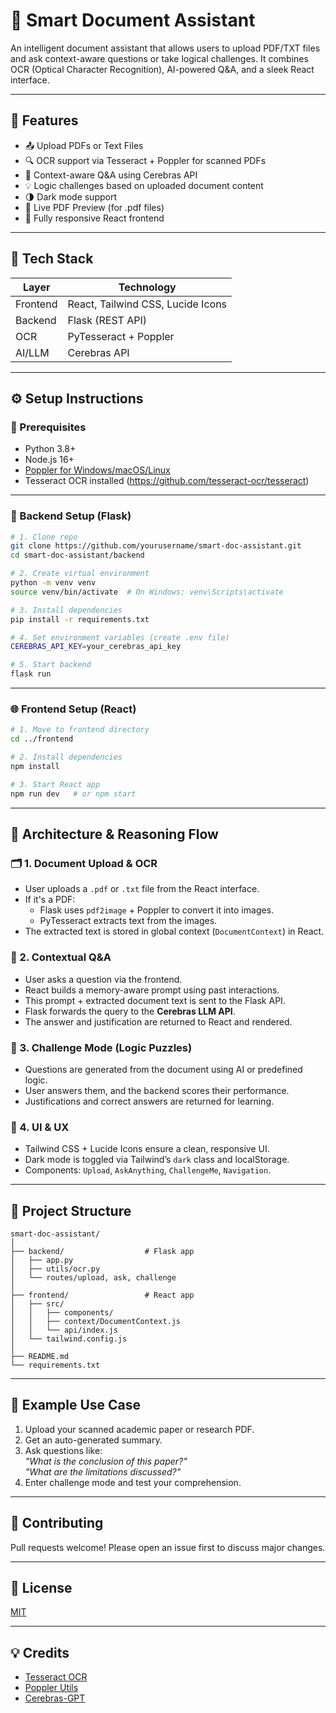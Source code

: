 # 🧠 Smart Document Assistant

An intelligent document assistant that allows users to upload PDF/TXT files and ask context-aware questions or take logical challenges. It combines OCR (Optical Character Recognition), AI-powered Q&A, and a sleek React interface.

---

## 🚀 Features

- 📤 Upload PDFs or Text Files
- 🔍 OCR support via Tesseract + Poppler for scanned PDFs
- 🧠 Context-aware Q&A using Cerebras API
- 💡 Logic challenges based on uploaded document content
- 🌗 Dark mode support
- 📄 Live PDF Preview (for .pdf files)
- 🧭 Fully responsive React frontend

---

## 🧰 Tech Stack

| Layer      | Technology            |
|------------|------------------------|
| Frontend   | React, Tailwind CSS, Lucide Icons |
| Backend    | Flask (REST API)       |
| OCR        | PyTesseract + Poppler  |
| AI/LLM     | Cerebras API           |

---

## ⚙️ Setup Instructions

### 🔧 Prerequisites

- Python 3.8+
- Node.js 16+
- [Poppler for Windows/macOS/Linux](https://github.com/oschwartz10612/poppler-windows/releases/)
- Tesseract OCR installed (https://github.com/tesseract-ocr/tesseract)

---

### 🧠 Backend Setup (Flask)

```bash
# 1. Clone repo
git clone https://github.com/yourusername/smart-doc-assistant.git
cd smart-doc-assistant/backend

# 2. Create virtual environment
python -m venv venv
source venv/bin/activate  # On Windows: venv\Scripts\activate

# 3. Install dependencies
pip install -r requirements.txt

# 4. Set environment variables (create .env file)
CEREBRAS_API_KEY=your_cerebras_api_key

# 5. Start backend
flask run
```

---

### 🌐 Frontend Setup (React)

```bash
# 1. Move to frontend directory
cd ../frontend

# 2. Install dependencies
npm install

# 3. Start React app
npm run dev   # or npm start
```

---

## 🧠 Architecture & Reasoning Flow

### 🗂️ 1. **Document Upload & OCR**

- User uploads a `.pdf` or `.txt` file from the React interface.
- If it's a PDF:
  - Flask uses `pdf2image` + Poppler to convert it into images.
  - PyTesseract extracts text from the images.
- The extracted text is stored in global context (`DocumentContext`) in React.

### 🧠 2. **Contextual Q&A**

- User asks a question via the frontend.
- React builds a memory-aware prompt using past interactions.
- This prompt + extracted document text is sent to the Flask API.
- Flask forwards the query to the **Cerebras LLM API**.
- The answer and justification are returned to React and rendered.

### 🧩 3. **Challenge Mode (Logic Puzzles)**

- Questions are generated from the document using AI or predefined logic.
- User answers them, and the backend scores their performance.
- Justifications and correct answers are returned for learning.

### 🎨 4. **UI & UX**

- Tailwind CSS + Lucide Icons ensure a clean, responsive UI.
- Dark mode is toggled via Tailwind’s `dark` class and localStorage.
- Components: `Upload`, `AskAnything`, `ChallengeMe`, `Navigation`.

---

## 📁 Project Structure

```
smart-doc-assistant/
│
├── backend/                  # Flask app
│   ├── app.py
│   ├── utils/ocr.py
│   └── routes/upload, ask, challenge
│
├── frontend/                 # React app
│   ├── src/
│   │   ├── components/
│   │   ├── context/DocumentContext.js
│   │   └── api/index.js
│   └── tailwind.config.js
│
├── README.md
└── requirements.txt
```

---

## 🧪 Example Use Case

1. Upload your scanned academic paper or research PDF.
2. Get an auto-generated summary.
3. Ask questions like:  
   *"What is the conclusion of this paper?"*  
   *"What are the limitations discussed?"*
4. Enter challenge mode and test your comprehension.

---

## 🤝 Contributing

Pull requests welcome! Please open an issue first to discuss major changes.

---

## 📜 License

[MIT](LICENSE)

---

## 💡 Credits

- [Tesseract OCR](https://github.com/tesseract-ocr/tesseract)
- [Poppler Utils](https://poppler.freedesktop.org/)
- [Cerebras-GPT](https://www.cerebras.net/)